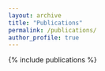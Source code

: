 ```yaml
---
layout: archive
title: "Publications"
permalink: /publications/
author_profile: true
---
```

<!-- code to loop thougth things in _publications somehow :) -->
<!-- {% if author.googlescholar %}
  You can also find my articles on <u><a href="{{author.googlescholar}}">my Google Scholar profile</a>.</u>
{% endif %}

{% include base_path %}

{% for post in site.publications reversed %}
  {% include archive-single.html %}
{% endfor %} -->

{% include publications %}
